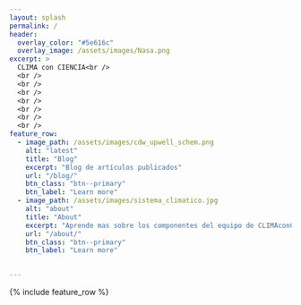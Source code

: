 ```yaml
---
layout: splash
permalink: /
header:
  overlay_color: "#5e616c"
  overlay_image: /assets/images/Nasa.png
excerpt: >
  CLIMA con CIENCIA<br />
  <br />
  <br />
  <br />
  <br />
  <br />
  <br />
  <br />
feature_row:
  - image_path: /assets/images/cdw_upwell_schem.png
    alt: "latest"
    title: "Blog"
    excerpt: "Blog de artículos publicados"
    url: "/blog/"
    btn_class: "btn--primary"
    btn_label: "Learn more"
  - image_path: /assets/images/sistema_climatico.jpg
    alt: "about"
    title: "About"
    excerpt: "Aprende mas sobre los componentes del equipo de CLIMAconCIENCIA"
    url: "/about/"
    btn_class: "btn--primary"
    btn_label: "Learn more"  

    
---
```


{% include feature_row %}

 
